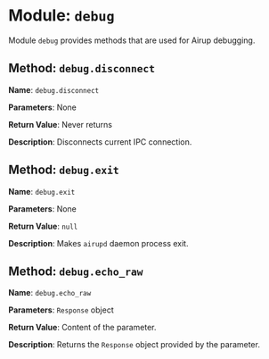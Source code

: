 # Module: `debug`

Module `debug` provides methods that are used for Airup debugging.

## Method: `debug.disconnect`

**Name**: `debug.disconnect`

**Parameters**: None

**Return Value**: Never returns

**Description**: Disconnects current IPC connection.

## Method: `debug.exit`

**Name**: `debug.exit`

**Parameters**: None

**Return Value**: `null`

**Description**: Makes `airupd` daemon process exit.

## Method: `debug.echo_raw`

**Name**: `debug.echo_raw`

**Parameters**: `Response` object

**Return Value**: Content of the parameter.

**Description**: Returns the `Response` object provided by the parameter.
 